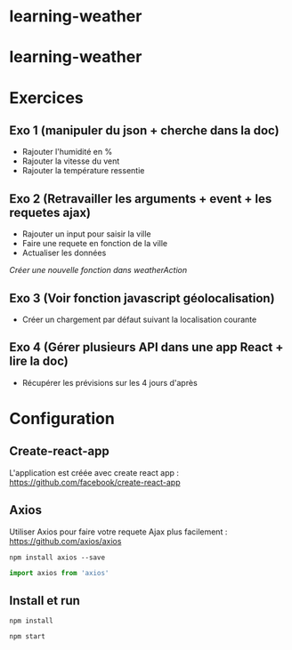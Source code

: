 # learning-weather
# learning-weather

# Exercices
## Exo 1 (manipuler du json + cherche dans la doc)

- Rajouter l'humidité en %
- Rajouter la vitesse du vent
- Rajouter la température ressentie

## Exo 2 (Retravailler les arguments + event + les requetes ajax)

- Rajouter un input pour saisir la ville
- Faire une requete en fonction de la ville
- Actualiser les données

*Créer une nouvelle fonction dans weatherAction*

## Exo 3 (Voir fonction javascript géolocalisation)

- Créer un chargement par défaut suivant la localisation courante

## Exo 4 (Gérer plusieurs API dans une app React + lire la doc)

- Récupérer les prévisions sur les 4 jours d'après

# Configuration
## Create-react-app
L'application est créée avec create react app : 
https://github.com/facebook/create-react-app

## Axios

Utiliser Axios pour faire votre requete Ajax plus facilement : 
https://github.com/axios/axios

```
npm install axios --save
```

```javascript
import axios from 'axios'
```

## Install et run
```
npm install
```

```
npm start
```

